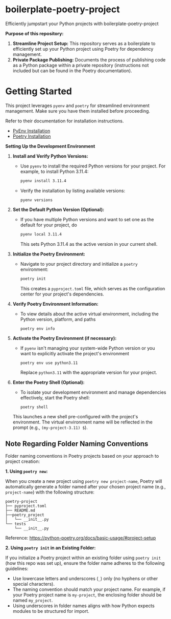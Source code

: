 # boilerplate-poetry-project

Efficiently jumpstart your Python projects with boilerplate-poetry-project

**Purpose of this repository:**

1. **Streamline Project Setup:** This repository serves as a boilerplate to efficiently set up your Python project using Poetry for dependency management.
2. **Private Package Publishing:** Documents the process of publishing code as a Python package within a private repository (instructions not included but can be found in the Poetry documentation).

# Getting Started

This project leverages `pyenv` and `poetry` for streamlined environment management. Make sure you have them installed before proceeding. 

Refer to their documentation for installation instructions.

* [PyEnv Installation](https://github.com/pyenv/pyenv?tab=readme-ov-file#getting-pyenv)
* [Poetry Installation](https://python-poetry.org/docs/#installing-with-the-official-installer)

**Setting Up the Development Environment**

1. **Install and Verify Python Versions:**

   * Use `pyenv` to install the required Python versions for your project. For example, to install Python 3.11.4:

     ```bash
     pyenv install 3.11.4
     ```
   * Verify the installation by listing available versions:

     ```
     pyenv versions
     ```
2. **Set the Default Python Version (Optional):**

   * If you have multiple Python versions and want to set one as the default for your project, do

     ```bash
     pyenv local 3.11.4
     ```

     This sets Python 3.11.4 as the active version in your current shell.
3. **Initialize the Poetry Environment:**

   * Navigate to your project directory and initialize a `poetry` environment:

     ```bash
     poetry init
     ```

     This creates a `pyproject.toml` file, which serves as the configuration center for your project's dependencies.
4. **Verify Poetry Environment Information:**

   * To view details about the active virtual environment, including the Python version, platform, and paths

     ```
     poetry env info
     ```
5. **Activate the Poetry Environment (if necessary):**

   * If `pyenv` isn't managing your system-wide Python version or you want to explicitly activate the project's environment

     ```bash
     poetry env use python3.11
     ```

     Replace `python3.11` with the appropriate version for your project.
6. **Enter the Poetry Shell (Optional):**

   * To isolate your development environment and manage dependencies effectively, start the Poetry shell:

     ```
     poetry shell
     ```

   This launches a new shell pre-configured with the project's environment. The virtual environment name will be reflected in the prompt (e.g., `(my-project-3.11) $`).


## Note Regarding Folder Naming Conventions

Folder naming conventions in Poetry projects based on your approach to project creation:

**1. Using `poetry new`:**

When you create a new project using `poetry new project-name`, Poetry will automatically generate a folder named after your chosen project name (e.g., `project-name`) with the following structure:

```
poetry-project
├── pyproject.toml
├── README.md
├──poetry_project
│   └── __init__.py
└── tests
    └── __init__.py

```

Reference: https://python-poetry.org/docs/basic-usage/#project-setup

**2. Using `poetry init` in an Existing Folder:**

If you initialize a Poetry project within an existing folder using `poetry init` (how this repo was set up), ensure the folder name adheres to the following guidelines:

* Use lowercase letters and underscores (`_`) only (no hyphens or other special characters).
* The naming convention should match your project name. For example, if your Poetry project name is `my-project`, the enclosing folder should be named `my_project`.
* Using underscores in folder names aligns with how Python expects modules to be structured for import.
